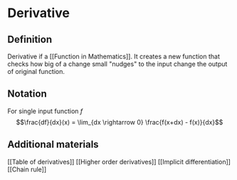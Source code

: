 # Derivative
## Definition
Derivative if a [[Function in Mathematics]]. It creates a new function that checks how big of a change small "nudges" to the input change the output of original function.

## Notation
For single input function $f$ 
$$\frac{df}{dx}(x) = \lim_{dx \rightarrow 0}  \frac{f(x+dx) - f(x)}{dx}$$

## Additional materials
[[Table of derivatives]]
[[Higher order derivatives]] 
[[Implicit differentiation]]
[[Chain rule]]
